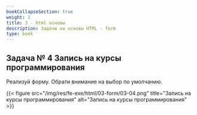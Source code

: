 ```yaml
---
bookCollapseSection: true
weight: 1
title: 3 - html основы
description: Задачи на основы HTML - form
type: book
---
```


## Задача № 4 Запись на курсы программирования

Реализуй форму. Обрати внимание на выбор по умолчанию.

{{< figure src="/img/res/fe-exe/html/03-form/03-04.png" title="Запись на курсы программирования" alt="Запись на курсы программирования" >}}

